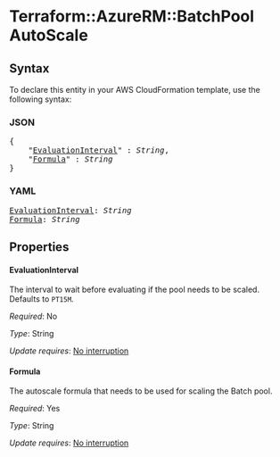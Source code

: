 # Terraform::AzureRM::BatchPool AutoScale

## Syntax

To declare this entity in your AWS CloudFormation template, use the following syntax:

### JSON

<pre>
{
    "<a href="#evaluationinterval" title="EvaluationInterval">EvaluationInterval</a>" : <i>String</i>,
    "<a href="#formula" title="Formula">Formula</a>" : <i>String</i>
}
</pre>

### YAML

<pre>
<a href="#evaluationinterval" title="EvaluationInterval">EvaluationInterval</a>: <i>String</i>
<a href="#formula" title="Formula">Formula</a>: <i>String</i>
</pre>

## Properties

#### EvaluationInterval

The interval to wait before evaluating if the pool needs to be scaled. Defaults to `PT15M`.

_Required_: No

_Type_: String

_Update requires_: [No interruption](https://docs.aws.amazon.com/AWSCloudFormation/latest/UserGuide/using-cfn-updating-stacks-update-behaviors.html#update-no-interrupt)

#### Formula

The autoscale formula that needs to be used for scaling the Batch pool.

_Required_: Yes

_Type_: String

_Update requires_: [No interruption](https://docs.aws.amazon.com/AWSCloudFormation/latest/UserGuide/using-cfn-updating-stacks-update-behaviors.html#update-no-interrupt)

